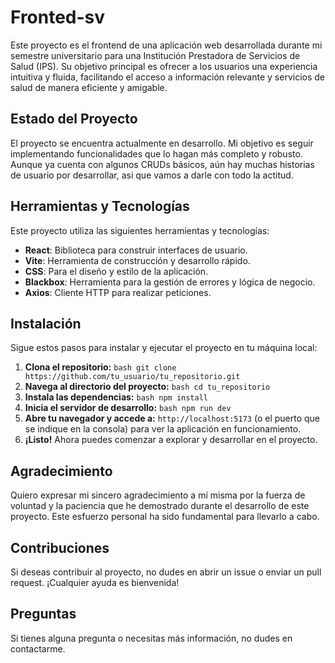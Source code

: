 # Fronted-sv

Este proyecto es el frontend de una aplicación web desarrollada durante mi semestre universitario para una Institución Prestadora de Servicios de Salud (IPS). Su objetivo principal es ofrecer a los usuarios una experiencia intuitiva y fluida, facilitando el acceso a información relevante y servicios de salud de manera eficiente y amigable.


## Estado del Proyecto
El proyecto se encuentra actualmente en desarrollo. Mi objetivo es seguir implementando funcionalidades que lo hagan más completo y robusto. Aunque ya cuenta con algunos CRUDs básicos, aún hay muchas historias de usuario por desarrollar, asi que vamos a darle con todo la actitud.

## Herramientas y Tecnologías

Este proyecto utiliza las siguientes herramientas y tecnologías:

- **React**: Biblioteca para construir interfaces de usuario.
- **Vite**: Herramienta de construcción y desarrollo rápido.
- **CSS**: Para el diseño y estilo de la aplicación.
- **Blackbox**: Herramienta para la gestión de errores y lógica de negocio.
- **Axios**: Cliente HTTP para realizar peticiones.

## Instalación

Sigue estos pasos para instalar y ejecutar el proyecto en tu máquina local:
1. **Clona el repositorio:** ```bash git clone https://github.com/tu_usuario/tu_repositorio.git ```
2. **Navega al directorio del proyecto:** ```bash cd tu_repositorio ```
3. **Instala las dependencias:** ```bash npm install ```
4. **Inicia el servidor de desarrollo:** ```bash npm run dev ```
5. **Abre tu navegador y accede a:** ``` http://localhost:5173 ``` (o el puerto que se indique en la consola) para ver la aplicación en funcionamiento.
6. **¡Listo!** Ahora puedes comenzar a explorar y desarrollar en el proyecto.

## Agradecimiento

Quiero expresar mi sincero agradecimiento a mí misma por la fuerza de voluntad y la paciencia que he demostrado durante el desarrollo de este proyecto. Este esfuerzo personal ha sido fundamental para llevarlo a cabo.

## Contribuciones

Si deseas contribuir al proyecto, no dudes en abrir un issue o enviar un pull request. ¡Cualquier ayuda es bienvenida!

## Preguntas

Si tienes alguna pregunta o necesitas más información, no dudes en contactarme.   
   
